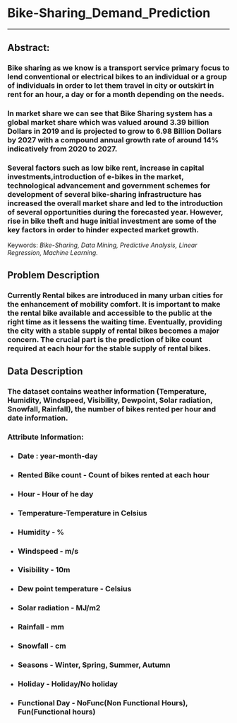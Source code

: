 # Bike-Sharing_Demand_Prediction

---
## <b> Abstract: </b>

### Bike sharing as we know is a transport service primary focus to lend conventional or electrical bikes to an individual or a group of individuals in order to let them travel in city or outskirt in rent for an hour, a day or for a month depending on the needs.



### In market share we can see that Bike Sharing system has a global market share which was valued around 3.39 billion Dollars in 2019 and is projected to grow to 6.98 Billion Dollars by 2027 with a compound annual growth rate of around 14% indicatively from 2020 to 2027.



### Several factors such as low bike rent, increase in capital investments,introduction of e-bikes in the market, technological advancement and government schemes for development of several bike-sharing infrastructure has increased the overall market share and led to the introduction of several opportunities during the forecasted year. However, rise in bike theft and huge initial investment are some of the key factors in order to hinder expected market growth.



Keywords: *Bike-Sharing, Data Mining, Predictive Analysis, Linear Regression, Machine Learning.*


## <b> Problem Description </b>

### Currently Rental bikes are introduced in many urban cities for the enhancement of mobility comfort. It is important to make the rental bike available and accessible to the public at the right time as it lessens the waiting time. Eventually, providing the city with a stable supply of rental bikes becomes a major concern. The crucial part is the prediction of bike count required at each hour for the stable supply of rental bikes.

## <b> Data Description </b>

### <b> The dataset contains weather information (Temperature, Humidity, Windspeed, Visibility, Dewpoint, Solar radiation, Snowfall, Rainfall), the number of bikes rented per hour and date information.</b>


### <b>Attribute Information: </b>

* ### Date : year-month-day
* ### Rented Bike count - Count of bikes rented at each hour
* ### Hour - Hour of he day
* ### Temperature-Temperature in Celsius
* ### Humidity - %
* ### Windspeed - m/s
* ### Visibility - 10m
* ### Dew point temperature - Celsius
* ### Solar radiation - MJ/m2
* ### Rainfall - mm
* ### Snowfall - cm
* ### Seasons - Winter, Spring, Summer, Autumn
* ### Holiday - Holiday/No holiday
* ### Functional Day - NoFunc(Non Functional Hours), Fun(Functional hours)
